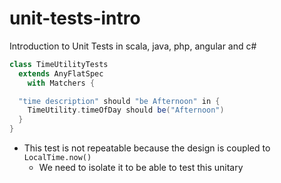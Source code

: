 # unit-tests-intro
Introduction to Unit Tests in scala, java, php, angular and c#



```scala
class TimeUtilityTests
  extends AnyFlatSpec
    with Matchers {

  "time description" should "be Afternoon" in {
    TimeUtility.timeOfDay should be("Afternoon")
  }
}
```

- This test is not repeatable because the design is coupled to `LocalTime.now()`
  - We need to isolate it to be able to test this unitary
